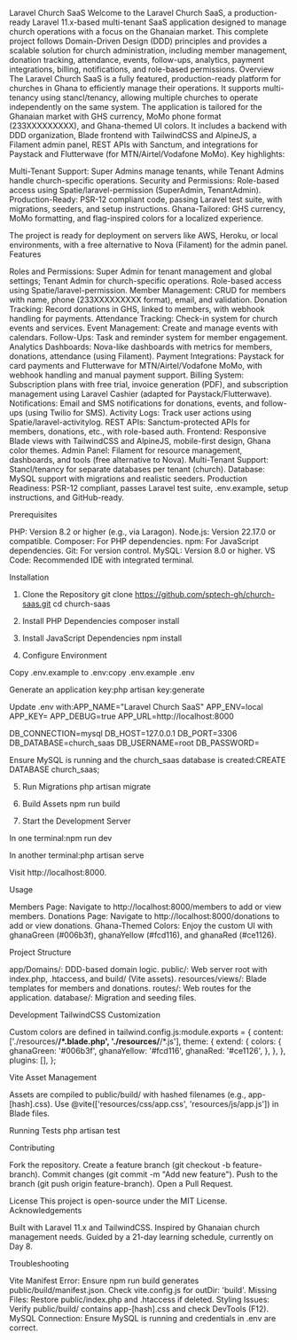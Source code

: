 Laravel Church SaaS
Welcome to the Laravel Church SaaS, a production-ready Laravel 11.x-based multi-tenant SaaS application designed to manage church operations with a focus on the Ghanaian market. This complete project follows Domain-Driven Design (DDD) principles and provides a scalable solution for church administration, including member management, donation tracking, attendance, events, follow-ups, analytics, payment integrations, billing, notifications, and role-based permissions.
Overview
The Laravel Church SaaS is a fully featured, production-ready platform for churches in Ghana to efficiently manage their operations. It supports multi-tenancy using stancl/tenancy, allowing multiple churches to operate independently on the same system. The application is tailored for the Ghanaian market with GHS currency, MoMo phone format (233XXXXXXXXX), and Ghana-themed UI colors. It includes a backend with DDD organization, Blade frontend with TailwindCSS and AlpineJS, a Filament admin panel, REST APIs with Sanctum, and integrations for Paystack and Flutterwave (for MTN/Airtel/Vodafone MoMo).
Key highlights:

Multi-Tenant Support: Super Admins manage tenants, while Tenant Admins handle church-specific operations.
Security and Permissions: Role-based access using Spatie/laravel-permission (SuperAdmin, TenantAdmin).
Production-Ready: PSR-12 compliant code, passing Laravel test suite, with migrations, seeders, and setup instructions.
Ghana-Tailored: GHS currency, MoMo formatting, and flag-inspired colors for a localized experience.

The project is ready for deployment on servers like AWS, Heroku, or local environments, with a free alternative to Nova (Filament) for the admin panel.
Features

Roles and Permissions: Super Admin for tenant management and global settings; Tenant Admin for church-specific operations. Role-based access using Spatie/laravel-permission.
Member Management: CRUD for members with name, phone (233XXXXXXXXX format), email, and validation.
Donation Tracking: Record donations in GHS, linked to members, with webhook handling for payments.
Attendance Tracking: Check-in system for church events and services.
Event Management: Create and manage events with calendars.
Follow-Ups: Task and reminder system for member engagement.
Analytics Dashboards: Nova-like dashboards with metrics for members, donations, attendance (using Filament).
Payment Integrations: Paystack for card payments and Flutterwave for MTN/Airtel/Vodafone MoMo, with webhook handling and manual payment support.
Billing System: Subscription plans with free trial, invoice generation (PDF), and subscription management using Laravel Cashier (adapted for Paystack/Flutterwave).
Notifications: Email and SMS notifications for donations, events, and follow-ups (using Twilio for SMS).
Activity Logs: Track user actions using Spatie/laravel-activitylog.
REST APIs: Sanctum-protected APIs for members, donations, etc., with role-based auth.
Frontend: Responsive Blade views with TailwindCSS and AlpineJS, mobile-first design, Ghana color themes.
Admin Panel: Filament for resource management, dashboards, and tools (free alternative to Nova).
Multi-Tenant Support: Stancl/tenancy for separate databases per tenant (church).
Database: MySQL support with migrations and realistic seeders.
Production Readiness: PSR-12 compliant, passes Laravel test suite, .env.example, setup instructions, and GitHub-ready.

Prerequisites

PHP: Version 8.2 or higher (e.g., via Laragon).
Node.js: Version 22.17.0 or compatible.
Composer: For PHP dependencies.
npm: For JavaScript dependencies.
Git: For version control.
MySQL: Version 8.0 or higher.
VS Code: Recommended IDE with integrated terminal.

Installation

1. Clone the Repository
   git clone https://github.com/sptech-gh/church-saas.git
   cd church-saas

2. Install PHP Dependencies
   composer install

3. Install JavaScript Dependencies
   npm install

4. Configure Environment

Copy .env.example to .env:copy .env.example .env

Generate an application key:php artisan key:generate

Update .env with:APP_NAME="Laravel Church SaaS"
APP_ENV=local
APP_KEY=
APP_DEBUG=true
APP_URL=http://localhost:8000

DB_CONNECTION=mysql
DB_HOST=127.0.0.1
DB_PORT=3306
DB_DATABASE=church_saas
DB_USERNAME=root
DB_PASSWORD=

Ensure MySQL is running and the church_saas database is created:CREATE DATABASE church_saas;

5. Run Migrations
   php artisan migrate

6. Build Assets
   npm run build

7. Start the Development Server

In one terminal:npm run dev

In another terminal:php artisan serve

Visit http://localhost:8000.

Usage

Members Page: Navigate to http://localhost:8000/members to add or view members.
Donations Page: Navigate to http://localhost:8000/donations to add or view donations.
Ghana-Themed Colors: Enjoy the custom UI with ghanaGreen (#006b3f), ghanaYellow (#fcd116), and ghanaRed (#ce1126).

Project Structure

app/Domains/: DDD-based domain logic.
public/: Web server root with index.php, .htaccess, and build/ (Vite assets).
resources/views/: Blade templates for members and donations.
routes/: Web routes for the application.
database/: Migration and seeding files.

Development
TailwindCSS Customization

Custom colors are defined in tailwind.config.js:module.exports = {
content: ['./resources/**/*.blade.php', './resources/**/*.js'],
theme: {
extend: {
colors: {
ghanaGreen: '#006b3f',
ghanaYellow: '#fcd116',
ghanaRed: '#ce1126',
},
},
},
plugins: [],
};

Vite Asset Management

Assets are compiled to public/build/ with hashed filenames (e.g., app-[hash].css).
Use @vite(['resources/css/app.css', 'resources/js/app.js']) in Blade files.

Running Tests
php artisan test

Contributing

Fork the repository.
Create a feature branch (git checkout -b feature-branch).
Commit changes (git commit -m "Add new feature").
Push to the branch (git push origin feature-branch).
Open a Pull Request.

License
This project is open-source under the MIT License.
Acknowledgements

Built with Laravel 11.x and TailwindCSS.
Inspired by Ghanaian church management needs.
Guided by a 21-day learning schedule, currently on Day 8.

Troubleshooting

Vite Manifest Error: Ensure npm run build generates public/build/manifest.json. Check vite.config.js for outDir: 'build'.
Missing Files: Restore public/index.php and .htaccess if deleted.
Styling Issues: Verify public/build/ contains app-[hash].css and check DevTools (F12).
MySQL Connection: Ensure MySQL is running and credentials in .env are correct.
